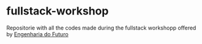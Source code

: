 # fullstack-workshop
Repositorie with all the codes made during the fullstack workshopp offered by [Engenharia do Futuro](https://engenhariadofuturo.com.br)

<!--
run app:
poetry run flask --app app run

migrate db:
poetry run python manage.py db migrate -m "menssagem"

update db:
poetry run python manage.py db upgrade
-->